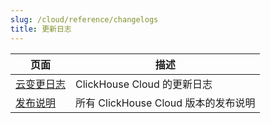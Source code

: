 ```yaml
---
slug: /cloud/reference/changelogs
title: 更新日志
---
```


| 页面                                                          | 描述                                         |
|---------------------------------------------------------------|--------------------------------------------|
| [云变更日志](/whats-new/cloud)                   | ClickHouse Cloud 的更新日志                  |
| [发布说明 ](/cloud/reference/changelogs/release-notes) | 所有 ClickHouse Cloud 版本的发布说明       |
